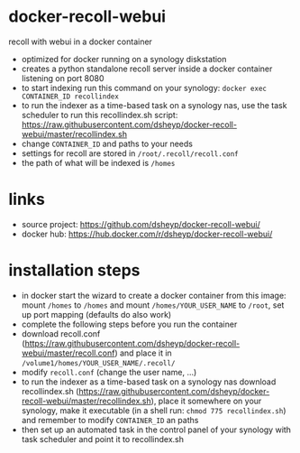 # docker-recoll-webui
recoll with webui in a docker container

- optimized for docker running on a synology diskstation
- creates a python standalone recoll server inside a docker container listening on port 8080
- to start indexing run this command on your synology:
    `docker exec CONTAINER_ID recollindex`
- to run the indexer as a time-based task on a synology nas, use the task scheduler to run this recollindex.sh script:
    https://raw.githubusercontent.com/dsheyp/docker-recoll-webui/master/recollindex.sh
- change `CONTAINER_ID` and paths to your needs
- settings for recoll are stored in `/root/.recoll/recoll.conf`
- the path of what will be indexed is `/homes`
# links

- source project: https://github.com/dsheyp/docker-recoll-webui/
- docker hub: https://hub.docker.com/r/dsheyp/docker-recoll-webui/
# installation steps

- in docker start the wizard to create a docker container from this image: mount `/homes` to `/homes` and mount `/homes/YOUR_USER_NAME` to `/root`, set up port mapping (defaults do also work)
- complete the following steps before you run the container
- download recoll.conf (https://raw.githubusercontent.com/dsheyp/docker-recoll-webui/master/recoll.conf) and place it in `/volume1/homes/YOUR_USER_NAME/.recoll/`
- modify `recoll.conf` (change the user name, ...)
- to run the indexer as a time-based task on a synology nas download recollindex.sh (https://raw.githubusercontent.com/dsheyp/docker-recoll-webui/master/recollindex.sh), place it somewhere on your synology, make it executable (in a shell run: `chmod 775 recollindex.sh`) and remember to modify `CONTAINER_ID` an paths
- then set up an automated task in the control panel of your synology with task scheduler and point it to recollindex.sh
